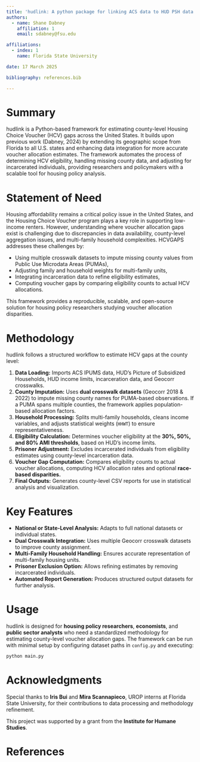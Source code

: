 ```yaml
---
title: 'hudlink: A python package for linking ACS data to HUD PSH data for analysis and audits'
authors:
  - name: Shane Dabney
    affiliation: 1
    email: sdabney@fsu.edu

affiliations:
  - index: 1
    name: Florida State University

date: 17 March 2025

bibliography: references.bib

---
```


# Summary
hudlink is a Python-based framework for estimating county-level Housing Choice Voucher (HCV) gaps across the United States. It builds upon previous work (Dabney, 2024) by extending its geographic scope from Florida to all U.S. states and enhancing data integration for more accurate voucher allocation estimates. The framework automates the process of determining HCV eligibility, handling missing county data, and adjusting for incarcerated individuals, providing researchers and policymakers with a scalable tool for housing policy analysis.

# Statement of Need
Housing affordability remains a critical policy issue in the United States, and the Housing Choice Voucher program plays a key role in supporting low-income renters. However, understanding where voucher allocation gaps exist is challenging due to discrepancies in data availability, county-level aggregation issues, and multi-family household complexities. HCVGAPS addresses these challenges by:

- Using multiple crosswalk datasets to impute missing county values from Public Use Microdata Areas (PUMAs),
- Adjusting family and household weights for multi-family units,
- Integrating incarceration data to refine eligibility estimates,
- Computing voucher gaps by comparing eligibility counts to actual HCV allocations.

This framework provides a reproducible, scalable, and open-source solution for housing policy researchers studying voucher allocation disparities.

# Methodology
hudlink follows a structured workflow to estimate HCV gaps at the county level:
1. **Data Loading:** Imports ACS IPUMS data, HUD’s Picture of Subsidized Households, HUD income limits, incarceration data, and Geocorr crosswalks.
2. **County Imputation:** Uses **dual crosswalk datasets** (Geocorr 2018 & 2022) to impute missing county names for PUMA-based observations. If a PUMA spans multiple counties, the framework applies population-based allocation factors.
3. **Household Processing:** Splits multi-family households, cleans income variables, and adjusts statistical weights (`HHWT`) to ensure representativeness.
4. **Eligibility Calculation:** Determines voucher eligibility at the **30%, 50%, and 80% AMI thresholds**, based on HUD’s income limits.
5. **Prisoner Adjustment:** Excludes incarcerated individuals from eligibility estimates using county-level incarceration data.
6. **Voucher Gap Computation:** Compares eligibility counts to actual voucher allocations, computing HCV allocation rates and optional **race-based disparities.**
7. **Final Outputs:** Generates county-level CSV reports for use in statistical analysis and visualization.

# Key Features
- **National or State-Level Analysis:** Adapts to full national datasets or individual states.
- **Dual Crosswalk Integration:** Uses multiple Geocorr crosswalk datasets to improve county assignment.
- **Multi-Family Household Handling:** Ensures accurate representation of multi-family housing units.
- **Prisoner Exclusion Option:** Allows refining estimates by removing incarcerated individuals.
- **Automated Report Generation:** Produces structured output datasets for further analysis.

# Usage
hudlink is designed for **housing policy researchers**, **economists**, and **public sector analysts** who need a standardized methodology for estimating county-level voucher allocation gaps. The framework can be run with minimal setup by configuring dataset paths in `config.py` and executing:

```cmd
python main.py
```

# Acknowledgments
Special thanks to **Iris Bui** and **Mira Scannapieco**, UROP interns at Florida State University, for their contributions to data processing and methodology refinement.

This project was supported by a grant from the **Institute for Humane Studies**.

# References

